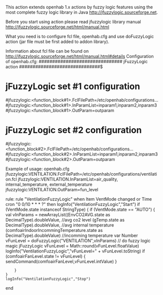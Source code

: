 This action extends openhab 1.x actions by fuzzy logic features using the most complete fuzzy logic library in Java http://jfuzzylogic.sourceforge.net.

Before you start using action please read jfuzzylogic library manual http://jfuzzylogic.sourceforge.net/html/manual.html


What you need is to configure fcl file, openhab.cfg and use doFuzzyLogic action (jar file must be first added to addon library).

Information about fcl file can be found on http://jfuzzylogic.sourceforge.net/html/manual.html#details
Configuration of openhab.cfg:
############################### jFuzzyLogic action ##############################$
#
# jFuzzyLogic set #1 configuration
#jfuzzylogic:<function_block#1>.FclFilePath=/etc/openhab/configurations...
#jfuzzylogic:<function_block#1>.InParamList=inparam1,inparam2,inparam3
#jfuzzylogic:<function_block#1>.OutParam=outparam

# jFuzzyLogic set #2 configuration
#jfuzzylogic:<function_block#2>.FclFilePath=/etc/openhab/configurations...
#jfuzzylogic:<function_block#2>.InParamList=inparam1,inparam2,inparam3
#jfuzzylogic:<function_block#2>.OutParam=outparam


Example of usage:
openhab.cfg
jfuzzylogic:VENTILATION.FclFilePath=/etc/openhab/configurations/ventilation.fcl
jfuzzylogic:VENTILATION.InParamList=air_quality, internal_temperature, external_temperature
jfuzzylogic:VENTILATION.OutParam=fun_level

rule:
rule "VentilationFuzzyLogic"
when
	Item VentMode					changed
	or
	Time cron "0 0/10 * * * ?"
then
	logInfo("VentilationFuzzyLogic","Start")
	if (VentMode.state	instanceof StringType) {
		if (VentMode.state == "AUTO") {
			val vInParams = newArrayList((EnvCO2AVG.state as DecimalType).doubleValue, 							//avg co2 level
										(gTemp.state as DecimalType).doubleValue,								//avg internal temperature
										(comfoairIndoorIncommingTemperature.state as DecimalType).doubleValue)	//incomming temperature
			var Number vFunLevel = doFuzzyLogic("VENTILATION",vInParams)						// do fuzzy logic magic jFuzzyLogic
			vFunLevel = Math::round(vFunLevel.floatValue)
			logInfo("VentilationFuzzyLogic","vFunLevel=" + vFunLevel.toString)
			if (comfoairFanLevel.state != vFunLevel) {
				sendCommand(comfoairFanLevel,vFunLevel.intValue)
			}

		}
	}
	logInfo("VentilationFuzzyLogic","Stop")
end
